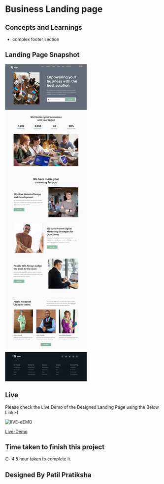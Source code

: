 # Business Landing page

## Concepts and Learnings

-  complex footer section


## Landing Page Snapshot
![Desktop](./images/12.png)



## Live

Please check the Live Demo of the Designed Landing Page using the Below Link:-)

![lIVE-dEMO](https://img.shields.io/badge/Live_Demo-<COLOR>)

[Live-Demo](https://business-landing-pg.netlify.app)

## Time taken to finish this project

⏰-   4.5 hour taken to complete it.

## Designed By Patil Pratiksha


